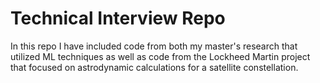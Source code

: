Technical Interview Repo
=======================

In this repo I have included code from both my master's research that utilized ML techniques as well as code from the Lockheed Martin project that focused on astrodynamic calculations for a satellite constellation.
